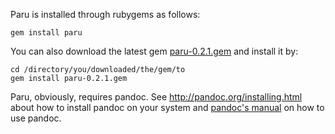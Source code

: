 Paru is installed through rubygems as follows:

~~~ {.bash}
gem install paru
~~~

You can also download the latest gem
[paru-0.2.1.gem](https://github.com/htdebeer/paru/blob/master/releases/paru-0.2.1.gem)
and install it by:

~~~ {.bash}
cd /directory/you/downloaded/the/gem/to
gem install paru-0.2.1.gem
~~~

Paru, obviously, requires pandoc. See <http://pandoc.org/installing.html>
about how to install pandoc on your system and [pandoc's
manual](http://pandoc.org/README.html) on how to use pandoc.
